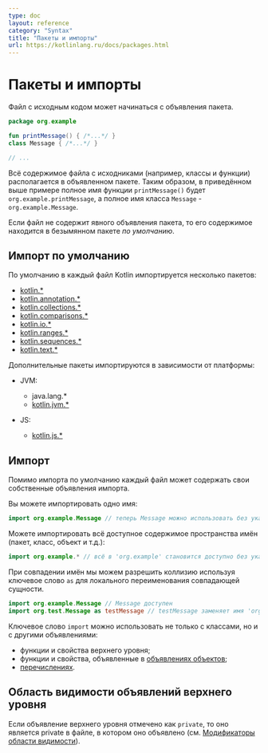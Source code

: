 ```yaml
---
type: doc
layout: reference
category: "Syntax"
title: "Пакеты и импорты"
url: https://kotlinlang.ru/docs/packages.html
---
```


<!-- Packages and imports -->
# Пакеты и импорты

<!-- A source file may start with a package declaration: -->
Файл с исходным кодом может начинаться с объявления пакета.

```kotlin
package org.example

fun printMessage() { /*...*/ }
class Message { /*...*/ }

// ...
```

<!-- All the contents, such as classes and functions, of the source file are included in this package.
So, in the example above, the full name of `printMessage()` is `org.example.printMessage`,
and the full name of `Message` is `org.example.Message`. -->
Всё содержимое файла с исходниками (например, классы и функции) располагается в объявленном пакете.
Таким образом, в приведённом выше примере полное имя функции `printMessage()` будет `org.example.printMessage`,
а полное имя класса `Message` - `org.example.Message`.

<!-- If the package is not specified, the contents of such a file belong to the _default_ package with no name. -->
Если файл не содержит явного объявления пакета, то его содержимое находится в безымянном пакете *по умолчанию*.

<a name="default-imports"></a>
<!-- ## Default imports -->
## Импорт по умолчанию

<!-- A number of packages are imported into every Kotlin file by default: -->
По умолчанию в каждый файл Kotlin импортируется несколько пакетов:

- [kotlin.\*](https://kotlinlang.org/api/latest/jvm/stdlib/kotlin/index.html)
- [kotlin.annotation.\*](https://kotlinlang.org/api/latest/jvm/stdlib/kotlin.annotation/index.html)
- [kotlin.collections.\*](https://kotlinlang.org/api/latest/jvm/stdlib/kotlin.collections/index.html)
- [kotlin.comparisons.\*](https://kotlinlang.org/api/latest/jvm/stdlib/kotlin.comparisons/index.html)
- [kotlin.io.\*](https://kotlinlang.org/api/latest/jvm/stdlib/kotlin.io/index.html)
- [kotlin.ranges.\*](https://kotlinlang.org/api/latest/jvm/stdlib/kotlin.ranges/index.html)
- [kotlin.sequences.\*](https://kotlinlang.org/api/latest/jvm/stdlib/kotlin.sequences/index.html)
- [kotlin.text.\*](https://kotlinlang.org/api/latest/jvm/stdlib/kotlin.text/index.html)

<!-- Additional packages are imported depending on the target platform: -->
Дополнительные пакеты импортируются в зависимости от платформы:

- JVM:
  - java.lang.\*
  - [kotlin.jvm.\*](https://kotlinlang.org/api/latest/jvm/stdlib/kotlin.jvm/index.html)

- JS:    
  - [kotlin.js.\*](https://kotlinlang.org/api/latest/jvm/stdlib/kotlin.js/index.html)

<a name="imports"></a>
<!-- ## Imports -->
## Импорт

<!-- Apart from the default imports, each file may contain its own `import` directives. -->
Помимо импорта по умолчанию каждый файл может содержать свои собственные объявления импорта.

<!-- You can import either a single name: -->
Вы можете импортировать одно имя:

```kotlin
import org.example.Message // теперь Message можно использовать без указания пакета
```

Можете импортировать всё доступное содержимое пространства имён (пакет, класс, объект и т.д.):

```kotlin
import org.example.* // всё в 'org.example' становится доступно без указания пакета
```

<!-- If there is a name clash, you can disambiguate by using `as` keyword to locally rename the clashing entity: -->
При совпадении имён мы можем разрешить коллизию используя ключевое слово `as` для локального переименования совпадающей сущности.

```kotlin
import org.example.Message // Message доступен
import org.test.Message as testMessage // testMessage заменяет имя 'org.test.Message'
```

<!-- The `import` keyword is not restricted to importing classes; you can also use it to import other declarations: -->
Ключевое слово `import` можно использовать не только с классами, но и с другими объявлениями:

<!-- * top-level functions and properties
  * functions and properties declared in [object declarations](object-declarations.md#object-declarations-overview)
  * [enum constants](enum-classes.md) -->
* функции и свойства верхнего уровня;
* функции и свойства, объявленные в [объявлениях объектов](object-declarations.html#object-declarations-overview);
* [перечислениях](enum-classes.html).

<a name="visibility-of-top-level-declarations"></a>
<!-- ## Visibility of top-level declarations -->
## Область видимости объявлений верхнего уровня

<!-- If a top-level declaration is marked `private`, it is private to the file it's declared in (see [Visibility modifiers](visibility-modifiers.md)). -->
Если объявление верхнего уровня отмечено как `private`, то оно является private в файле, в котором оно объявлено
(см. [Модификаторы области видимости](visibility-modifiers.html)).
